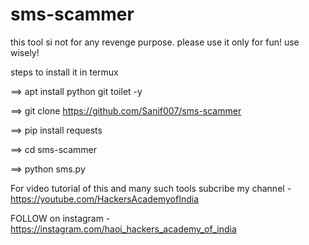 # sms-scammer
this tool si not for any revenge purpose. please use it only for fun! use wisely!

steps to install it in termux

==> apt install python git toilet -y

==>  git clone https://github.com/Sanif007/sms-scammer

==> pip install requests

==> cd sms-scammer

==> python sms.py



For video tutorial of this and many such tools subcribe my channel - https://youtube.com/HackersAcademyofIndia

FOLLOW on instagram - https://instagram.com/haoi_hackers_academy_of_india

